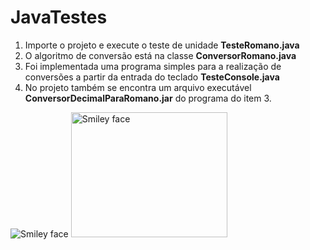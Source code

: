 # JavaTestes
1. Importe o projeto e execute o teste de unidade <b>TesteRomano.java</b>
2. O algoritmo de conversão está na classe <b>ConversorRomano.java</b>
3. Foi implementada uma programa simples para a realização de conversões a partir da entrada do teclado <b>TesteConsole.java</b>
4. No projeto também se encontra um arquivo executável <b>ConversorDecimalParaRomano.jar</b> do programa do item 3.

<img src="https://seeklogo.com/images/J/java-logo-41D4155FC3-seeklogo.com.png" alt="Smiley face">

<img src="http://1.bp.blogspot.com/-qntcsiA-aiQ/Vlx6Fqlc0KI/AAAAAAAAASo/MFBHEtOSiHc/s1600/puc.jpg" alt="Smiley face" height="200" width="250">
